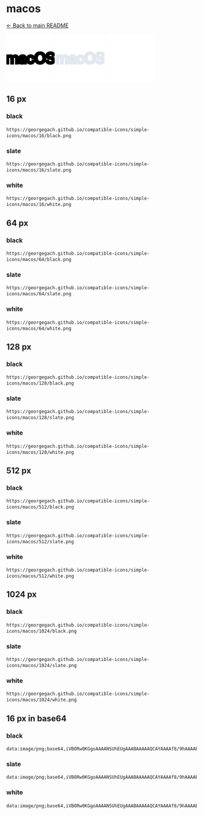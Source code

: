 # macos

[← Back to main README](../../README.md)


<img src="./128/black.png" width="128" alt="macos black icon" />
<img src="./128/slate.png" width="128" alt="macos slate icon" />
<img src="./128/white.png" width="128" alt="macos white icon" />

## 16 px

### black
```
https://georgegach.github.io/compatible-icons/simple-icons/macos/16/black.png
```

### slate
```
https://georgegach.github.io/compatible-icons/simple-icons/macos/16/slate.png
```

### white
```
https://georgegach.github.io/compatible-icons/simple-icons/macos/16/white.png
```

## 64 px

### black
```
https://georgegach.github.io/compatible-icons/simple-icons/macos/64/black.png
```

### slate
```
https://georgegach.github.io/compatible-icons/simple-icons/macos/64/slate.png
```

### white
```
https://georgegach.github.io/compatible-icons/simple-icons/macos/64/white.png
```

## 128 px

### black
```
https://georgegach.github.io/compatible-icons/simple-icons/macos/128/black.png
```

### slate
```
https://georgegach.github.io/compatible-icons/simple-icons/macos/128/slate.png
```

### white
```
https://georgegach.github.io/compatible-icons/simple-icons/macos/128/white.png
```

## 512 px

### black
```
https://georgegach.github.io/compatible-icons/simple-icons/macos/512/black.png
```

### slate
```
https://georgegach.github.io/compatible-icons/simple-icons/macos/512/slate.png
```

### white
```
https://georgegach.github.io/compatible-icons/simple-icons/macos/512/white.png
```

## 1024 px

### black
```
https://georgegach.github.io/compatible-icons/simple-icons/macos/1024/black.png
```

### slate
```
https://georgegach.github.io/compatible-icons/simple-icons/macos/1024/slate.png
```

### white
```
https://georgegach.github.io/compatible-icons/simple-icons/macos/1024/white.png
```

## 16 px in base64

### black
```
data:image/png;base64,iVBORw0KGgoAAAANSUhEUgAAABAAAAAQCAYAAAAf8/9hAAAABmJLR0QA/wD/AP+gvaeTAAAAtUlEQVQ4je3QsUrCYRQF8N9fiIgEbYiGIFBIcWjpGXoZH03EN4hwcXR0EDQJLKghgiIh/KvLGdpqcvIs93z3nu9w7+GAveIc1yhwhBtU4RZtXKKOY3QivMqnLkps8YDH8E8hmwi+8Z7ePL0SP+jjLrMST3ip5DHBCCc4y8pNPKOHSjYqMpviDRfiPsZ93NcxXaVuMPh1whCv4V8FGhFvcYoP1GK8TmDLhFjDLDm1sPhH+Af8hR3vxjLFv2B4jwAAAABJRU5ErkJggg==
```

### slate
```
data:image/png;base64,iVBORw0KGgoAAAANSUhEUgAAABAAAAAQCAYAAAAf8/9hAAAABmJLR0QA/wD/AP+gvaeTAAABFElEQVQ4je2RMUtCYRSGn/Ndb9ew0hCTSMkcqjn6Cf2Btn5YSz+h0bWGaGhsDAolIywrAoUU9Xrv9zaYe+DqA2c7Ly/nObBkYey/i93uTykJfKFS2mjdQ6b82TuMXNK2l/f+USg39FE8SIJgmHwXRmFuUN/dXnvsdnvVNBNESnVixrnACd0YVgP2DA3s9aMvYD4TjDFiE+wZVAMQljpTw8OFiWsDj+jILHRAivQg2R2wOgsDqA68AZfO5LzH5id78STjC1R2MvNgMab4T0rKrGEM2gHOBA1nnJq4At1iFIFjYJSRdOCDzEhCAUnOYuv7UPkgTOJpmk1WppOwUil2/iTmq1uFVrOpKLve249c0l74jUvgFwzigoUWMxd9AAAAAElFTkSuQmCC
```

### white
```
data:image/png;base64,iVBORw0KGgoAAAANSUhEUgAAABAAAAAQCAYAAAAf8/9hAAAABmJLR0QA/wD/AP+gvaeTAAAAy0lEQVQ4je2RzUpCARCFvxEuEgrW4tIiCAwyWrTxGXyZHk2kN4ho07Kli8AUIYVahJB0Qbx+LZpFL1CbPDDMYX7OzDCwx99BLdVzNdRCvVLbqH31Qj1RD9WmepmFp9l0rdZ+406dJv8gyS4LPtX3jD1nrFY36kgdZK5W5+qyAdTAGHgADoCj3PoMWABDoAFEGsAT8AYck+qP6m2qb3NClX6n3vw44V59Tb4OtQtUgEALWAEdYANsgSIiXtQS6ETERG0CPWD269/7D/gCtL/dICDIHCwAAAAASUVORK5CYII=
```

